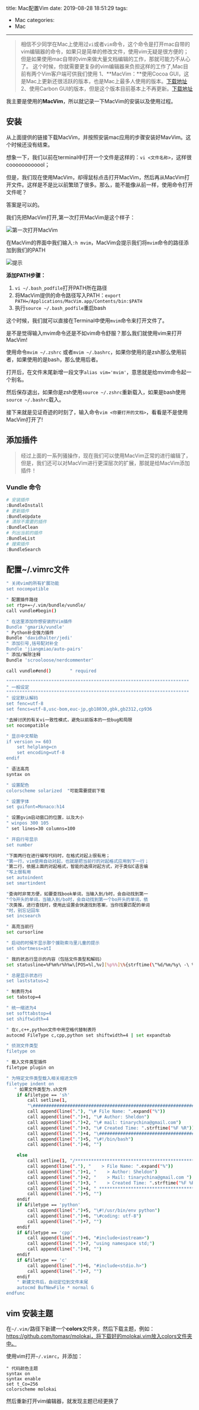 title: Mac配置Vim
date: 2019-08-28 18:51:29
tags:
- Mac
categories:
- Mac
---

> 相信不少同学在Mac上使用过`vi`或者`vim`命令，这个命令是打开mac自带的vim编辑器的命令，如果只是简单的修改文件，使用vim无疑是很方便的；但是如果使用mac自带的vim来做大量文档编辑的工作，那就可能力不从心了。
> 这个时候，你就需要更复杂的vim编辑器来负担这样的工作了,Mac目前有两个Vim客户端可供我们使用
> 1、**MacVim：**使用Cocoa GUI，这是Mac上更新还很活跃的版本，也是Mac上最多人使用的版本。[下载地址](https://github.com/macvim-dev/macvim)
> 2、使用Carbon GUI的版本，但是这个版本目前基本上不再更新。[下载地址](http://sourceforge.net/projects/macosxvim/files/)

<!--more-->

我主要是使用的**MacVim**，所以就记录一下MacVim的安装以及使用过程。

## 安装

从上面提供的链接下载MacVim，并按照安装mac应用的步骤安装好MavVim。这个时候还没有结束。

想象一下，我们以前在terminal中打开一个文件是这样的：`vi <文件名称>`，这样很coooooooooool；

但是，我们现在使用MacVim，却得鼠标点击打开MacVim，然后再从MacVim打开文件。这样是不是比以前繁琐了很多。那么，能不能像从前一样，使用命令打开文件呢？

答案是可以的。

我们先把MacVim打开,第一次打开MacVim是这个样子：

![第一次打开MacVim](https://s2.ax1x.com/2019/08/28/m7xckQ.jpg)

在MacVim的界面中我们输入`:h mvim`，MacVim会提示我们将`mvim`命令的路径添加到我们的PATH

![提示](https://s2.ax1x.com/2019/08/28/m7xgYj.jpg)

**添加PATH步骤：**

1. `vi ~/.bash_podfile`打开PATH所在路径
2. 将MacVim提供的命令路径写入PATH：`export PATH=/Applications/MacVim.app/Contents/bin:$PATH`
3. 执行`source ~/.bash_podfile`重启bash

这个时候，我们就可以直接在Terminal中使用`mvim`命令来打开文件了。

是不是觉得输入mvim命令还是不如vim命令舒服？那么我们就使用vim来打开MacVim!

使用命令`mvim ~/.zshrc` 或者`mvim ~/.bashrc`，如果你使用的是zsh那么使用前者，如果使用的是bash，那么使用后者。

打开后，在文件末尾新增一段文字`alias vim='mvim'`，意思就是给mvim命令起一个别名。

然后保存退出，如果你是zsh使用`source ~/.zshrc`重新载入，如果是bash使用`source ~/.bashrc`载入。

接下来就是见证奇迹的时刻了，输入命令`vim <你要打开的文档>`，看看是不是使用MacVim打开了!

## 添加插件

> 经过上面的一系列骚操作，现在我们可以使用MacVim正常的进行编辑了，但是，我们还可以对MacVim进行更深层次的扩展，那就是给MacVim添加插件！

### Vundle 命令

```bash
# 安装插件
:BundleInstall
# 更新插件
:BundleUpdate
# 清除不需要的插件
:BundleClean
# 列出当前的插件
:BundleList
# 搜索插件
:BundleSearch

```

## 配置~/.vimrc文件

```bash
" 关闭vim的所有扩展功能
set nocompatible

" 配置插件路径
set rtp+=~/.vim/bundle/vundle/  
call vundle#begin()

" 在这里添加你想安装的Vim插件
Bundle 'gmarik/vundle'
" Python补全强力插件
Bundle 'davidhalter/jedi'
" 添加引号,括号配对补全
Bundle 'jiangmiao/auto-pairs'
" 添加/解除注释
Bundle 'scrooloose/nerdcommenter'

call vundle#end()       " required

"""""""""""""""""""""""""""""""""""""""""""""""""""""""""""""""""""""
" 一般设定
"""""""""""""""""""""""""""""""""""""""""""""""""""""""""""""""""""""
" 设定默认解码
set fenc=utf-8
set fencs=utf-8,usc-bom,euc-jp,gb18030,gbk,gb2312,cp936

"去掉讨厌的有关vi一致性模式，避免以前版本的一些bug和局限
set nocompatible

" 显示中文帮助
if version >= 603
    set helplang=cn
    set encoding=utf-8
endif

" 语法高亮
syntax on

" 设置配色
colorscheme solarized  "可能需要提前下载

" 设置字体
set guifont=Monaco:h14

" 设置gvim启动窗口的位置，以及大小
" winpos 300 105
" set lines=30 columns=100

" 开启行号显示
set number

"下面两行在进行编写代码时，在格式对起上很有用；
"第一行，vim使用自动对起，也就是把当前行的对起格式应用到下一行；
"第二行，依据上面的对起格式，智能的选择对起方式，对于类似C语言编
"写上很有用
set autoindent
set smartindent

"查询时非常方便，如要查找book单词，当输入到/b时，会自动找到第一
"个b开头的单词，当输入到/bo时，会自动找到第一个bo开头的单词，依
"次类推，进行查找时，使用此设置会快速找到答案，当你找要匹配的单词
"时，别忘记回车
set incsearch

" 高亮当前行
set cursorline

" 启动的时候不显示那个援助索马里儿童的提示
set shortmess=atI

" 我的状态行显示的内容（包括文件类型和解码）
set statusline=%F%m%r%h%w\[POS=%l,%v][%p%%]\%{strftime(\"%d/%m/%y\ -\ %H:%M\")}

" 总是显示状态行
set laststatus=2

" 制表符为4
set tabstop=4

" 统一缩进为4
set softtabstop=4
set shiftwidth=4

" 在c,c++,python文件中用空格代替制表符
autocmd FileType c,cpp,python set shiftwidth=4 | set expandtab

" 侦测文件类型
filetype on

" 载入文件类型插件
filetype plugin on

" 为特定文件类型载入相关缩进文件
filetype indent on
   " 如果文件类型为.sh文件
    if &filetype == 'sh'
        call setline(1,
        "\#########################################################################")
        call append(line("."), "\# File Name: ".expand("%"))
        call append(line(".")+1, "\# Author: Sheldon")
        call append(line(".")+2, "\# mail: tinarychina@gmail.com")
        call append(line(".")+3, "\# Created Time: ".strftime("%F %R"))
        call append(line(".")+4, "\#########################################################################")
        call append(line(".")+5, "\#!/bin/bash")
        call append(line(".")+6, "")

    else
        call setline(1, "/*************************************************************************")
        call append(line("."), "    > File Name: ".expand("%"))
        call append(line(".")+1, "    > Author: Sheldon")
        call append(line(".")+2, "    > Mail: tinarychina@gmail.com ")
        call append(line(".")+3, "    > Created Time: ".strftime("%F %R"))
        call append(line(".")+4, " ************************************************************************/")
        call append(line(".")+5, "")
    endif
    if &filetype == 'python'
        call append(line(".")+5, "\#!/usr/bin/env python")
        call append(line(".")+6, "\#coding: utf-8")
        call append(line(".")+7, "")
    endif
    if &filetype == 'cpp'
        call append(line(".")+6, "#include<iostream>")
        call append(line(".")+7, "using namespace std;")
        call append(line(".")+8, "")
    endif
    if &filetype == 'c'
        call append(line(".")+6, "#include<stdio.h>")
        call append(line(".")+7, "")
    endif
    " 新建文件后，自动定位到文件末尾
    autocmd BufNewFile * normal G
endfunc
```

## vim 安装主题

在`~/.vim/`路径下新建一个**colors**文件夹，然后下载主题，例如：https://github.com/tomasr/molokai，将下载好的molokai.vim放入colors文件夹中。

使用vim打开`~/.vimrc`，并添加：
```
" 代码颜色主题
syntax on
syntax enable
set t_Co=256
colorscheme molokai
```

然后重新打开vim编辑器，就发现主题已经更换了
